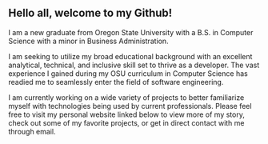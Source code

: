 ## Hello all, welcome to my Github!

I am a new graduate from Oregon State University with a B.S. in Computer Science with a minor in Business Administration. 

I am seeking to utilize my broad educational background with an excellent analytical, technical, and inclusive skill set to thrive as a developer. The vast experience I gained during my OSU curriculum in Computer Science has readied me to seamlessly enter the field of software engineering.

I am currently working on a wide variety of projects to better familiarize myself with technologies being used by current professionals. Please feel free to visit my personal website linked below to view more of my story, check out some of my favorite projects, or get in direct contact with me through email.
